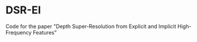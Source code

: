 # DSR-EI
Code for the paper "Depth Super-Resolution from Explicit and Implicit High-Frequency Features"
